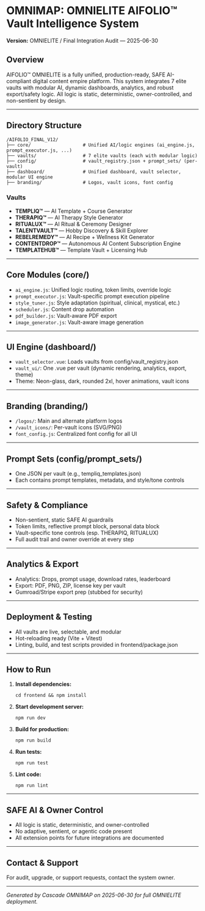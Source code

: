 # OMNIMAP: OMNIELITE AIFOLIO™ Vault Intelligence System

**Version:** OMNIELITE / Final Integration Audit — 2025-06-30

## Overview
AIFOLIO™ OMNIELITE is a fully unified, production-ready, SAFE AI-compliant digital content empire platform. This system integrates 7 elite vaults with modular AI, dynamic dashboards, analytics, and robust export/safety logic. All logic is static, deterministic, owner-controlled, and non-sentient by design.

---

## Directory Structure

```
/AIFOLIO_FINAL_V12/
├── core/                   # Unified AI/logic engines (ai_engine.js, prompt_executor.js, ...)
├── vaults/                 # 7 elite vaults (each with modular logic)
├── config/                 # vault_registry.json + prompt_sets/ (per-vault)
├── dashboard/              # Unified dashboard, vault selector, modular UI engine
├── branding/               # Logos, vault icons, font config
```

### Vaults
- **TEMPLIQ™** — AI Template + Course Generator
- **THERAPIQ™** — AI Therapy Style Generator
- **RITUALUX™** — AI Ritual & Ceremony Designer
- **TALENTVAULT™** — Hobby Discovery & Skill Explorer
- **REBELREMEDY™** — AI Recipe + Wellness Kit Generator
- **CONTENTDROP™** — Autonomous AI Content Subscription Engine
- **TEMPLATEHUB™** — Template Vault + Licensing Hub

---

## Core Modules (core/)
- `ai_engine.js`: Unified logic routing, token limits, override logic
- `prompt_executor.js`: Vault-specific prompt execution pipeline
- `style_tuner.js`: Style adaptation (spiritual, clinical, mystical, etc.)
- `scheduler.js`: Content drop automation
- `pdf_builder.js`: Vault-aware PDF export
- `image_generator.js`: Vault-aware image generation

---

## UI Engine (dashboard/)
- `vault_selector.vue`: Loads vaults from config/vault_registry.json
- `vault_ui/`: One .vue per vault (dynamic rendering, analytics, export, theme)
- Theme: Neon-glass, dark, rounded 2xl, hover animations, vault icons

---

## Branding (branding/)
- `/logos/`: Main and alternate platform logos
- `/vault_icons/`: Per-vault icons (SVG/PNG)
- `font_config.js`: Centralized font config for all UI

---

## Prompt Sets (config/prompt_sets/)
- One JSON per vault (e.g., templiq_templates.json)
- Each contains prompt templates, metadata, and style/tone controls

---

## Safety & Compliance
- Non-sentient, static SAFE AI guardrails
- Token limits, reflective prompt block, personal data block
- Vault-specific tone controls (esp. THERAPIQ, RITUALUX)
- Full audit trail and owner override at every step

---

## Analytics & Export
- Analytics: Drops, prompt usage, download rates, leaderboard
- Export: PDF, PNG, ZIP, license key per vault
- Gumroad/Stripe export prep (stubbed for security)

---

## Deployment & Testing
- All vaults are live, selectable, and modular
- Hot-reloading ready (Vite + Vitest)
- Linting, build, and test scripts provided in frontend/package.json

---

## How to Run

1. **Install dependencies:**
   ```
   cd frontend && npm install
   ```
2. **Start development server:**
   ```
   npm run dev
   ```
3. **Build for production:**
   ```
   npm run build
   ```
4. **Run tests:**
   ```
   npm run test
   ```
5. **Lint code:**
   ```
   npm run lint
   ```

---

## SAFE AI & Owner Control
- All logic is static, deterministic, and owner-controlled
- No adaptive, sentient, or agentic code present
- All extension points for future integrations are documented

---

## Contact & Support
For audit, upgrade, or support requests, contact the system owner.

---

*Generated by Cascade OMNIMAP on 2025-06-30 for full OMNIELITE deployment.*

